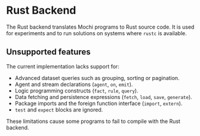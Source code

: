 # Rust Backend

The Rust backend translates Mochi programs to Rust source code. It is used for experiments and to run solutions on systems where `rustc` is available.

## Unsupported features

The current implementation lacks support for:

- Advanced dataset queries such as grouping, sorting or pagination.
- Agent and stream declarations (`agent`, `on`, `emit`).
- Logic programming constructs (`fact`, `rule`, `query`).
- Data fetching and persistence expressions (`fetch`, `load`, `save`, `generate`).
- Package imports and the foreign function interface (`import`, `extern`).
- `test` and `expect` blocks are ignored.

These limitations cause some programs to fail to compile with the Rust backend.
